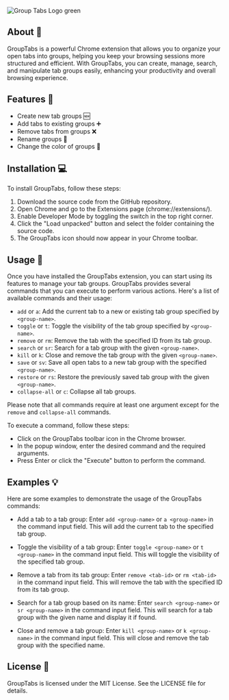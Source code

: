 ![Group Tabs Logo green](https://images2.imgbox.com/30/46/vY0uentL_o.png)

## About 📖

GroupTabs is a powerful Chrome extension that allows you to organize your open tabs into groups, helping you keep your browsing sessions more structured and efficient. With GroupTabs, you can create, manage, search, and manipulate tab groups easily, enhancing your productivity and overall browsing experience.

## Features 🚀

- Create new tab groups 🆕
- Add tabs to existing groups ➕
- Remove tabs from groups ❌
- Rename groups 📝
- Change the color of groups 🎨

## Installation 💻

To install GroupTabs, follow these steps:

1. Download the source code from the GitHub repository.
2. Open Chrome and go to the Extensions page (chrome://extensions/).
3. Enable Developer Mode by toggling the switch in the top right corner.
4. Click the "Load unpacked" button and select the folder containing the source code.
5. The GroupTabs icon should now appear in your Chrome toolbar.

## Usage 🔧

Once you have installed the GroupTabs extension, you can start using its features to manage your tab groups. GroupTabs provides several commands that you can execute to perform various actions. Here's a list of available commands and their usage:

- `add` or `a`: Add the current tab to a new or existing tab group specified by `<group-name>`.
- `toggle` or `t`: Toggle the visibility of the tab group specified by `<group-name>`.
- `remove` or `rm`: Remove the tab with the specified ID from its tab group.
- `search` or `sr`: Search for a tab group with the given `<group-name>`.
- `kill` or `k`: Close and remove the tab group with the given `<group-name>`.
- `save` or `sv`: Save all open tabs to a new tab group with the specified `<group-name>`.
- `restore` or `rs`: Restore the previously saved tab group with the given `<group-name>`.
- `collapse-all` or `c`: Collapse all tab groups.

Please note that all commands require at least one argument except for the `remove` and `collapse-all` commands.

To execute a command, follow these steps:

- Click on the GroupTabs toolbar icon in the Chrome browser.
- In the popup window, enter the desired command and the required arguments.
- Press Enter or click the "Execute" button to perform the command.

## Examples 💡

Here are some examples to demonstrate the usage of the GroupTabs commands:

- Add a tab to a tab group: Enter `add <group-name>` or `a <group-name>` in the command input field. This will add the current tab to the specified tab group.

- Toggle the visibility of a tab group: Enter `toggle <group-name>` or `t <group-name>` in the command input field. This will toggle the visibility of the specified tab group.

- Remove a tab from its tab group: Enter `remove <tab-id>` or `rm <tab-id>` in the command input field. This will remove the tab with the specified ID from its tab group.

- Search for a tab group based on its name: Enter `search <group-name>` or `sr <group-name>` in the command input field. This will search for a tab group with the given name and display it if found.

- Close and remove a tab group: Enter `kill <group-name>` or `k <group-name>` in the command input field. This will close and remove the tab group with the specified name.

## License 📜

GroupTabs is licensed under the MIT License. See the LICENSE file for details.
